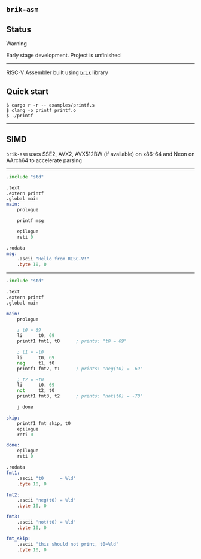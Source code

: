 ## `brik-asm`

## Status

> [!Warning]
> Early stage development. Project is unfinished

---

RISC-V Assembler built using [`brik`](https://github.com/rakivo/brik) library

## Quick start
```console
$ cargo r -r -- examples/printf.s
$ clang -o printf printf.o
$ ./printf
```

---

## SIMD

`brik-asm` uses SSE2, AVX2, AVX512BW (if available) on x86-64 and Neon on AArch64 to accelerate parsing

---

```asm
.include "std"

.text
.extern printf
.global main
main:
    prologue

    printf msg

    epilogue
    reti 0

.rodata
msg:
    .ascii "Hello from RISC-V!"
    .byte 10, 0
```

---

```asm
.include "std"

.text
.extern printf
.global main

main:
    prologue

    ; t0 = 69
    li      t0, 69
    printf1 fmt1, t0      ; prints: "t0 = 69"

    ; t1 = -t0
    li      t0, 69
    neg     t1, t0
    printf1 fmt2, t1      ; prints: "neg(t0) = -69"

    ; t2 = ~t0
    li      t0, 69
    not     t2, t0
    printf1 fmt3, t2      ; prints: "not(t0) = -70"

    j done

skip:
    printf1 fmt_skip, t0
    epilogue
    reti 0

done:
    epilogue
    reti 0

.rodata
fmt1:
    .ascii "t0      = %ld"
    .byte 10, 0

fmt2:
    .ascii "neg(t0) = %ld"
    .byte 10, 0

fmt3:
    .ascii "not(t0) = %ld"
    .byte 10, 0

fmt_skip:
    .ascii "this should not print, t0=%ld"
    .byte 10, 0
```
